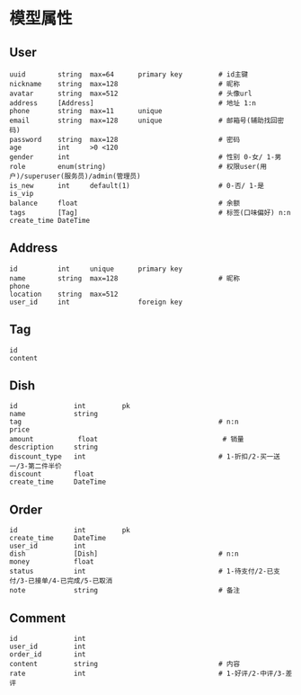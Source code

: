 # 模型属性

## User
    uuid        string  max=64      primary key         # id主键
    nickname    string  max=128                         # 昵称
    avatar      string  max=512                         # 头像url
    address     [Address]                               # 地址 1:n
    phone       string  max=11      unique
    email       string  max=128     unique              # 邮箱号(辅助找回密码)
    password    string  max=128                         # 密码
    age         int     >0 <120                         
    gender      int                                     # 性别 0-女/ 1-男
    role        enum(string)                            # 权限user(用户)/superuser(服务员)/admin(管理员)
    is_new      int     default(1)                      # 0-否/ 1-是
    is_vip
    balance     float                                   # 余额
    tags        [Tag]                                   # 标签(口味偏好) n:n
    create_time DateTime


## Address
    id          int     unique      primary key
    name        string  max=128                         # 昵称
    phone
    location    string  max=512
    user_id     int                 foreign key

## Tag
    id
    content

## Dish
    id              int         pk
    name            string
    tag                                                 # n:n
    price
    amount           float                               # 销量
    description     string
    discount_type   int                                 # 1-折扣/2-买一送一/3-第二件半价
    discount        float
    create_time     DateTime

## Order
    id              int         pk
    create_time     DateTime
    user_id         int
    dish            [Dish]                              # n:n
    money           float
    status          int                                 # 1-待支付/2-已支付/3-已接单/4-已完成/5-已取消
    note            string                              # 备注

## Comment
    id              int
    user_id         int
    order_id        int
    content         string                              # 内容
    rate            int                                 # 1-好评/2-中评/3-差评

